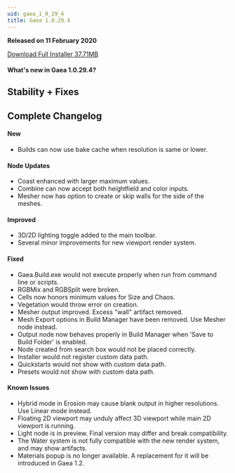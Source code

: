 ```yaml
---
uid: gaea_1_0_29_4
title: Gaea 1.0.29.4
---
```



**Released on 11 February 2020**

<a href="http://viridian.quadspinner.com/gaeab/Gaea-1.0.29b.exe">Download Full Installer 37.71MB</a> <br>


<div class="release-note">

#### What's new in Gaea 1.0.29.4?

## Stability + Fixes

## Complete Changelog

#### New

- Builds can now use bake cache when resolution is same or lower.

#### Node Updates
- Coast enhanced with larger maximum values.
- Combine can now accept both heightfield and color inputs.
- Mesher now has option to create or skip walls for the side of the meshes.

#### Improved
- 3D/2D lighting toggle added to the main toolbar.
- Several minor improvements for new viewport render system.

#### Fixed
- Gaea.Build.exe would not execute properly when run from command line or scripts.
- RGBMix and RGBSplit were broken.
- Cells now honors minimum values for Size and Chaos.
- Vegetation would throw error on creation.
- Mesher output improved. Excess "wall" artifact removed.
- Mesh Export options in Build Manager have been removed. Use Mesher node instead.
- Output node now behaves properly in Build Manager when 'Save to Build Folder' is enabled.
- Node created from search box would not be placed correctly.
- Installer would not register custom data path.
- Quickstarts would not show with custom data path.
- Presets would not show with custom data path.

#### Known Issues
- Hybrid mode in Erosion may cause blank output in higher resolutions. Use Linear mode instead.
- Floating 2D viewport may unduly affect 3D viewport while main 2D viewport is running.
- Light node is in preview. Final version may differ and break compatibility.
- The Water system is not fully compatible with the new render system, and may show artifacts.
- Materials popup is no longer available. A replacement for it will be introduced in Gaea 1.2.
</div>
